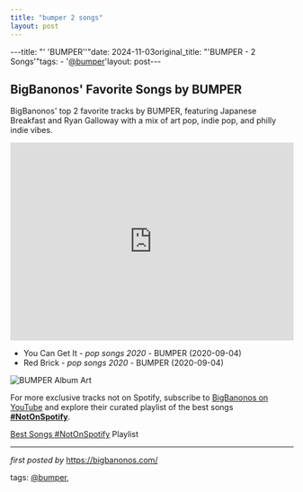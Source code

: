 ```yaml
---
title: "bumper 2 songs"
layout: post
---
```

---title: "' 'BUMPER''"date: 2024-11-03original_title: "'BUMPER - 2 Songs'"tags:  - '[@bumper](/tags/bumper/)'layout: post---<h2>BigBanonos' Favorite Songs by BUMPER</h2> <!-- Search Description --><p>BigBanonos' top 2 favorite tracks by BUMPER, featuring Japanese Breakfast and Ryan Galloway with a mix of art pop, indie pop, and philly indie vibes.</p> <!-- Spotify Playlist Embed --><iframe src="https://open.spotify.com/embed/playlist/5nF3SYKCAO5zXZIL3rQJif?utm_source=generator" width="100%" height="352" frameBorder="0" allowfullscreen="" allow="autoplay; clipboard-write; encrypted-media; fullscreen; picture-in-picture" loading="lazy"></iframe> <!-- Song Listings --><ul> <li>You Can Get It - <em>pop songs 2020</em> - BUMPER (2020-09-04)</li> <li>Red Brick - <em>pop songs 2020</em> - BUMPER (2020-09-04)</li></ul> <!-- Image --><img src="https://images.genius.com/38ab1215e772be0bc3310ced8f41a282.1000x1000x1.jpg" alt="BUMPER Album Art"/><!--Subscribe and Playlist Links--><div>    <p>For more exclusive tracks not on Spotify, subscribe to <a href="https://www.youtube.com/[@BigBanonos](/tags/BigBanonos/)" target="_blank">BigBanonos on YouTube</a> and explore their curated playlist of the best songs <strong>[#NotOnSpotify](/tags/NotOnSpotify/)</strong>.</p>    <p><a href="https://www.youtube.com/playlist?list=PLtuNtuTatqI0kFahUCbtbfenC_ET5O_tr" target="_blank">Best Songs [#NotOnSpotify](/tags/NotOnSpotify/) Playlist<br /></a></p></div><hr /><p><em>first posted by</em> <a href="https://bigbanonos.com/" rel="noopener" target="_new">https://bigbanonos.com/</a></p><p>tags: [@bumper](/tags/bumper/),</p>